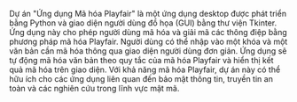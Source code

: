 Dự án "Ứng dụng Mã hóa Playfair" là một ứng dụng desktop được phát triển bằng Python và giao diện người dùng đồ họa (GUI) bằng thư viện Tkinter.
Ứng dụng này cho phép người dùng mã hóa và giải mã các thông điệp bằng phương pháp mã hóa Playfair.
Người dùng có thể nhập vào một khóa và một văn bản cần mã hóa thông qua giao diện người dùng đơn giản.
Ứng dụng sẽ tự động mã hóa văn bản theo quy tắc của mã hóa Playfair và hiển thị kết quả mã hóa trên giao diện.
Với khả năng mã hóa Playfair, dự án này có thể hữu ích cho các ứng dụng liên quan đến bảo mật thông tin, truyền tin an toàn và các nghiên cứu trong lĩnh vực mật mã.





